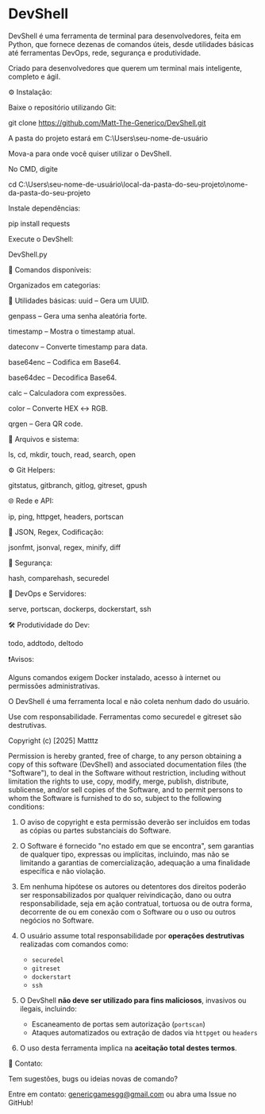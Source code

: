 # DevShell

DevShell é uma ferramenta de terminal para desenvolvedores, feita em Python, que fornece dezenas de comandos úteis, desde utilidades básicas até ferramentas DevOps, rede, segurança e produtividade.

Criado para desenvolvedores que querem um terminal mais inteligente, completo e ágil.

⚙️ Instalação:

Baixe o repositório utilizando Git:

git clone https://github.com/Matt-The-Generico/DevShell.git

A pasta do projeto estará em C:\Users\seu-nome-de-usuário

Mova-a para onde você quiser utilizar o DevShell.

No CMD, digite

cd C:\Users\seu-nome-de-usuário\local-da-pasta-do-seu-projeto\nome-da-pasta-do-seu-projeto

Instale dependências:

pip install requests

Execute o DevShell:

DevShell.py

🧠 Comandos disponíveis:

Organizados em categorias:

🔹 Utilidades básicas:
uuid – Gera um UUID.

genpass – Gera uma senha aleatória forte.

timestamp – Mostra o timestamp atual.

dateconv <ts> – Converte timestamp para data.

base64enc <txt> – Codifica em Base64.

base64dec <txt> – Decodifica Base64.

calc – Calculadora com expressões.

color <hex> – Converte HEX ↔ RGB.

qrgen <txt> – Gera QR code.

🧩 Arquivos e sistema:

ls, cd, mkdir, touch, read, search, open

⚙️ Git Helpers:

gitstatus, gitbranch, gitlog, gitreset, gpush

🌐 Rede e API:

ip, ping, httpget, headers, portscan

🧪 JSON, Regex, Codificação:

jsonfmt, jsonval, regex, minify, diff

🔐 Segurança:

hash, comparehash, securedel

🚀 DevOps e Servidores:

serve, portscan, dockerps, dockerstart, ssh

🛠️ Produtividade do Dev:

todo, addtodo, deltodo

❗Avisos:

Alguns comandos exigem Docker instalado, acesso à internet ou permissões administrativas.

O DevShell é uma ferramenta local e não coleta nenhum dado do usuário.

Use com responsabilidade. Ferramentas como securedel e gitreset são destrutivas.

Copyright (c) [2025] Matttz

Permission is hereby granted, free of charge, to any person obtaining a copy
of this software (DevShell) and associated documentation files (the "Software"),
to deal in the Software without restriction, including without limitation the rights
to use, copy, modify, merge, publish, distribute, sublicense, and/or sell copies
of the Software, and to permit persons to whom the Software is furnished to do so,
subject to the following conditions:

1. O aviso de copyright e esta permissão deverão ser incluídos em todas as cópias
ou partes substanciais do Software.

2. O Software é fornecido "no estado em que se encontra", sem garantias de qualquer tipo,
expressas ou implícitas, incluindo, mas não se limitando a garantias de comercialização,
adequação a uma finalidade específica e não violação.

3. Em nenhuma hipótese os autores ou detentores dos direitos poderão ser responsabilizados
por qualquer reivindicação, dano ou outra responsabilidade, seja em ação contratual,
tortuosa ou de outra forma, decorrente de ou em conexão com o Software ou o uso
ou outros negócios no Software.

4. O usuário assume total responsabilidade por **operações destrutivas** realizadas com comandos como:
   - `securedel`
   - `gitreset`
   - `dockerstart`
   - `ssh`

5. O DevShell **não deve ser utilizado para fins maliciosos**, invasivos ou ilegais, incluindo:
   - Escaneamento de portas sem autorização (`portscan`)
   - Ataques automatizados ou extração de dados via `httpget` ou `headers`

6. O uso desta ferramenta implica na **aceitação total destes termos**.


📧 Contato:

Tem sugestões, bugs ou ideias novas de comando?

Entre em contato: genericgamesgg@gmail.com ou abra uma Issue no GitHub!
